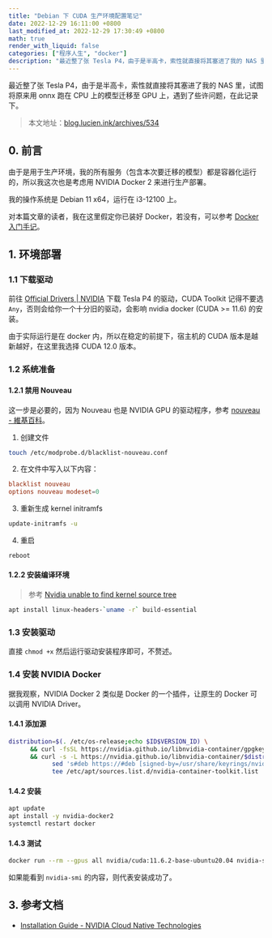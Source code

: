 ```yaml
---
title: "Debian 下 CUDA 生产环境配置笔记"
date: 2022-12-29 16:11:00 +0800
last_modified_at: 2022-12-29 17:30:49 +0800
math: true
render_with_liquid: false
categories: ["程序人生", "docker"]
description: "最近整了张 Tesla P4，由于是半高卡，索性就直接将其塞进了我的 NAS 里，试图将原来用 onnx 跑在 CPU 上的模型迁移至 GPU 上，遇到了些许问题，在此记录下。"
---
```


最近整了张 Tesla P4，由于是半高卡，索性就直接将其塞进了我的 NAS 里，试图将原来用 onnx 跑在 CPU 上的模型迁移至 GPU 上，遇到了些许问题，在此记录下。

> 本文地址：[blog.lucien.ink/archives/534][this]

## 0. 前言

由于是用于生产环境，我的所有服务（包含本次要迁移的模型）都是容器化运行的，所以我这次也是考虑用 NVIDIA Docker 2 来进行生产部署。

我的操作系统是 Debian 11 x64，运行在 i3-12100 上。

对本篇文章的读者，我在这里假定你已装好 Docker，若没有，可以参考 [Docker 入门手记][docker_installation]。

## 1. 环境部署

### 1.1 下载驱动

前往 [Official Drivers | NVIDIA][download_driver] 下载 Tesla P4 的驱动，CUDA Toolkit 记得不要选 `Any`，否则会给你一个十分旧的驱动，会影响 nvidia docker (CUDA >= 11.6) 的安装。

由于实际运行是在 docker 内，所以在稳定的前提下，宿主机的 CUDA 版本是越新越好，在这里我选择 CUDA 12.0 版本。

### 1.2 系统准备

#### 1.2.1 禁用 Nouveau

这一步是必要的，因为 Nouveau 也是 NVIDIA GPU 的驱动程序，参考 [nouveau - 維基百科][nouveau_wiki]。

1. 创建文件

```bash
touch /etc/modprobe.d/blacklist-nouveau.conf
```

2. 在文件中写入以下内容：

```conf
blacklist nouveau
options nouveau modeset=0
```

3. 重新生成 kernel initramfs

```bash
update-initramfs -u
```

4. 重启

```bash
reboot
```

#### 1.2.2 安装编译环境

> 参考 [Nvidia unable to find kernel source tree][debian_forum]

```bash
apt install linux-headers-`uname -r` build-essential
```

### 1.3 安装驱动

直接 `chmod +x` 然后运行驱动安装程序即可，不赘述。

### 1.4 安装 NVIDIA Docker

据我观察，NVIDIA Docker 2 类似是 Docker 的一个插件，让原生的 Docker 可以调用 NVIDIA Driver。

#### 1.4.1 添加源

```bash
distribution=$(. /etc/os-release;echo $ID$VERSION_ID) \
      && curl -fsSL https://nvidia.github.io/libnvidia-container/gpgkey | gpg --dearmor -o /usr/share/keyrings/nvidia-container-toolkit-keyring.gpg \
      && curl -s -L https://nvidia.github.io/libnvidia-container/$distribution/libnvidia-container.list | \
            sed 's#deb https://#deb [signed-by=/usr/share/keyrings/nvidia-container-toolkit-keyring.gpg] https://#g' | \
            tee /etc/apt/sources.list.d/nvidia-container-toolkit.list
```

#### 1.4.2 安装

```bash
apt update
apt install -y nvidia-docker2
systemctl restart docker
```

#### 1.4.3 测试

```bash
docker run --rm --gpus all nvidia/cuda:11.6.2-base-ubuntu20.04 nvidia-smi
```

如果能看到 `nvidia-smi` 的内容，则代表安装成功了。

## 3. 参考文档

+ [Installation Guide - NVIDIA Cloud Native Technologies][nvidia_doc]

[this]: https://blog.lucien.ink/archives/534/
[download_driver]: https://www.nvidia.com/download/index.aspx
[nouveau_wiki]: https://zh.wikipedia.org/zh-tw/Nouveau
[disable_nouveau]: https://askubuntu.com/questions/841876/how-to-disable-nouveau-kernel-driver
[debian_forum]: https://forums.debian.net/viewtopic.php?p=433044
[nvidia_doc]: https://docs.nvidia.com/datacenter/cloud-native/container-toolkit/install-guide.html#install-guide
[docker_installation]: https://blog.lucien.ink/archives/301/